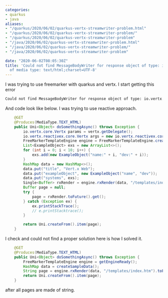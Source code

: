 ```yaml
---
categories:
- quarkus
- java
aliases:
- "/quarkus/2020/06/02/quarkus-vertx-streamwriter-problem.html"
- "/quarkus/2020/06/02/quarkus-vertx-streamwriter-problem/"
- "/quarkus/2020/06/02/quarkus-vertx-streamwriter-problem"
- "/java/2020/06/02/quarkus-vertx-streamwriter-problem.html"
- "/java/2020/06/02/quarkus-vertx-streamwriter-problem/"
- "/java/2020/06/02/quarkus-vertx-streamwriter-problem"

date: "2020-06-02T08:05:30Z"
title: 'Could not find MessageBodyWriter for response object of type: io.vertx.reactivex.core.buffer.Buffer
  of media type: text/html;charset=UTF-8'
---
```

I was trying to use freemarker with quarkus and vertx. I start getting this error
```bash
Could not find MessageBodyWriter for response object of type: io.vertx.reactivex.core.buffer.Buffer of media type: text/html;charset=UTF-8
```

And code look like below. I was trying to use reactive approach.
```java
    @GET
    @Produces(MediaType.TEXT_HTML)
    public Uni<Object> doSomethingAsync() throws Exception {
        io.vertx.core.Vertx params = vertx.getDelegate();
        io.vertx.reactivex.core.Vertx args = new io.vertx.reactivex.core.Vertx(params);
        FreeMarkerTemplateEngine engine = FreeMarkerTemplateEngine.create(args);
        List<ExampleObject> exs = new ArrayList<>();
        for (int i = 0; i < 10; i++) {
            exs.add(new ExampleObject("name:" + i, "dev:" + i));
        }
        HashMap data = new HashMap<>();
        data.put("title", "Vert.x Web");
        data.put("exampleObject", new ExampleObject("name", "dev"));
        data.put("systems", exs);
        Single<Buffer> rxRender = engine.rxRender(data, "/templates/index.htm");
        Buffer page = null;
        try {
            page = rxRender.toFuture().get();
        } catch (Exception ex) {
            ex.printStackTrace();
            // e.printStacktrace();
        }

        return Uni.createFrom().item(page);
    }
```

I check and could not find a proper solution here is how I solved it.
```java
    @GET
    @Produces(MediaType.TEXT_HTML)
    public Uni<Object> doSomethingAsync() throws Exception {
        FreeMarkerTemplateEngine engine = getEngineReady();
        HashMap data = createSampleData();
        String page = engine.rxRender(data, "/templates/index.htm").toFuture().get().toString();
        return Uni.createFrom().item(page);
    }
```

after all pages are made of string.